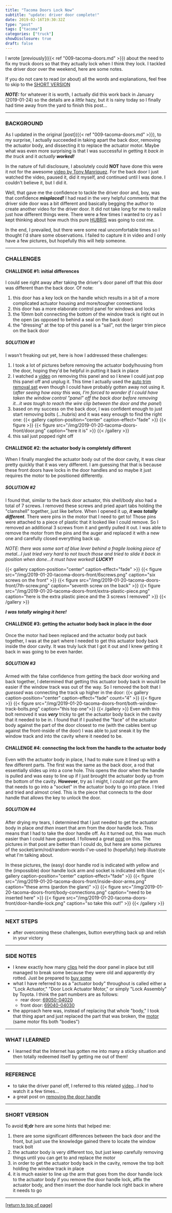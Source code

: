 ```yaml
---
title: "Tacoma Doors Lock Now"
subtitle: "update: driver door complete!"
date: 2019-02-16T19:30:32Z
type: "post"
tags: ["tacoma"]
categories: ["truck"]
showDisclosure: true
draft: false
---
```


I wrote [previously]({{< ref "009-tacoma-doors.md" >}}) about the need to
fix my truck doors so that they actually lock when I think they lock.  I tackled
the driver door over the weekend, here are some notes.<!--more-->

If you do not care to read (or about) all the words and explanations, feel free
to skip to the [SHORT VERSION](#tldr)

***NOTE:*** for whatever it is worth, I actually did this work back in January
(2019-01-24) so the details are a *little* hazy, but it is rainy today so I
finally had time away from the yard to finish this post...

---

### BACKGROUND

As I updated in the original [post]({{< ref "009-tacoma-doors.md" >}}),
to my surprise, I actually succeeded in taking apart the back door, removing the
actuator body, and dissecting it to replace the actuator motor.  Maybe what was
even more surprising is that I was successful in getting it *back in the truck*
and it *actually* ***worked!***

In the nature of full disclosure, I absolutely could **NOT** have done this were
it not for the awesome [video by Tony Manriquez](https://youtu.be/FZCeeUWMTcY).
For the back door I just watched the video, paused it, did it myself, and
continued until I was done.  I couldn't believe it, but I did it.

Well, that gave me the confidence to tackle the driver door and, boy, was that
confidence ***misplaced!***  I had read in the very helpful comments that the
driver side door was a bit different and basically begging the author to create
another video for the driver door.  It did not take long for me to realize just
how different things were.  There were a few times I wanted to cry as I kept
thinking about how much this pure [HUBRIS](https://en.wikipedia.org/wiki/Hubris)
was going to cost me.

In the end, I prevailed, but there were some real uncomfortable times so I
thought I'd share some observations.  I failed to capture it in video and I only
have a few pictures, but hopefully this will help someone.

---

### CHALLENGES

#### CHALLENGE #1: initial differences

I could see right away after taking the driver's door panel off that this door
was different than the back door.  Of note:

1. this door has a key lock on the handle which results in a bit of a more
   complicated actuator housing and more/tougher connections
2. this door has a more elaborate control panel for windows and locks
3. the 10mm bolt connecting the bottom of the window track is right out in the
   open (as opposed to behind a seal on the back door)
3. the "dressing" at the top of this panel is a "sail", not the larger trim
   piece on the back door

##### SOLUTION #1

I wasn't freaking out yet, here is how I addressed these challenges:

1. I took a lot of pictures before removing the actuator body/housing from the
   door, hoping they'd be helpful in putting it back in place
2. I watched a [video](https://www.youtube.com/watch?v=yjhYKzE_yBg) on removing
   this panel and so I knew I could just pop this panel off and unplug it.  This
   time I actually used the [auto trim removal set](https://amzn.to/2VM6t3D)
   even though I could have probably gotten away not using it. (*after seeing
   how easy this was, I'm forced to wonder if I could have taken the window
   control "panel" off the back door before removing it...it was tough to reach
   the wire clip between the door and the panel*)
3. based on my success on the back door, I was confident enough to just start
   removing bolts (...hubris) and it was easy enough to find the right one:
   {{< gallery caption-position="center" caption-effect="fade" >}}
     {{< figure >}}
     {{< figure src="/img/2019-01-20-tacoma-doors-front/door.png" caption="here it is" >}}
   {{< /gallery >}}
4. this sail just popped right off

#### CHALLENGE #2: the actuator body is completely different

When I finally mangled the actuator body out of the door cavity, it was clear
pretty quickly that it was very different.  I am guessing that that is because
these front doors have locks in the door handles and so maybe it just requires
the motor to be positioned differently.

##### SOLUTION #2

I found that, similar to the back door actuator, this shell/body also had a
total of 7 screws.  I removed these screws and pried apart tabs holding the
"clamshell" together, just like before.  When I opened it up, ***it was totally
different***.  There were pins in the motor that I need to get to!  Those pins
were attached to a piece of plastic that it looked like I could remove.  So I 
removed an additional 3 screws from it and gently pulled it out.  I was able to
remove the motor from the pins and the auger and replaced it with a new one and
carefully closed everything back up.

*NOTE: there was some sort of blue lever behind a fragile looking piece of
metal...I just tried very hard to not touch those and tried to slide it back in
position when done...it must have worked!* ***LUCKY!***

{{< gallery caption-position="center" caption-effect="fade" >}}
  {{< figure src="/img/2019-01-20-tacoma-doors-front/6screws.png" caption="six screws on the front" >}}
  {{< figure src="/img/2019-01-20-tacoma-doors-front/7th-screw.png" caption="seventh screw on the back" >}}
  {{< figure src="/img/2019-01-20-tacoma-doors-front/extra-plastic-piece.png" caption="here is the extra plastic piece and the 3 screws I removed" >}}
{{< /gallery >}}

***I was totally winging it here!***

#### CHALLENGE #3: getting the actuator body back in place in the door

Once the motor had been replaced and the actuator body put back together, I was
at the part where I needed to get this actuator body back inside the door
cavity.  It was truly luck that I got it out and I knew getting it back in was
going to be even harder.

##### SOLUTION #3

Armed with the false confidence from getting the back door working and back
together, I determined that getting this actuator body back in would be easier
if the window track was out of the way.  So I removed the bolt that I *guessed*
was connecting the track up higher in the door:
{{< gallery caption-position="center" caption-effect="fade" count="4" >}}
  {{< figure >}}
  {{< figure src="/img/2019-01-20-tacoma-doors-front/both-window-track-bolts.png" caption="this top one">}}
{{< /gallery >}}
Even with this bolt removed it was ***very*** tricky to get the actuator body
back in the cavity that it needed to be in.  I found that if I pushed the "face"
of the actuator body against the part of the door closest to me (with the cables
bent up against the front-inside of the door) I was able to *just* sneak it by
the window track and into the cavity where it needed to be.

#### CHALLENGE #4: connecting the lock from the handle to the actuator body

Even with the actuator body in place, I had to make sure it lined up with a few
different parts.  The first was the same as the back door, a rod that
essentially slides up into a cone hole.  This opens the door when the handle
is pulled and was easy to line up if I just brought the actuator body up from
the bottom of the cavity.  **However**, try as I might, I *could not get* the
arm that needs to go into a "socket" in the actuator body to go into place.  I
tried and tried and almost cried.  This is the piece that connects to the door
handle that allows the key to unlock the door.

##### SOLUTION #4

After drying my tears, I determined that I just needed to get the actuator body
in place *and then* insert that arm from the door handle lock.  This means that
I had to take the door handle off.  As it turned out, this was much easier than
I could have guessed.  I followed a great
[post](https://www.tacomaworld.com/threads/door-handle-removal-installation.456066/)
on this.  The pictures in that post are better than I could do, but here are
some pictures of the socket/arm/rod/random-words-I've-used to (hopefully) help
illustrate what I'm talking about.

In these pictures, the (easy) door handle rod is indicated with yellow and the
(impossible) door handle lock arm and socket is indicated with blue:
{{< gallery caption-position="center" caption-effect="fade" >}}
  {{< figure src="/img/2019-01-20-tacoma-doors-front/inside-door-arms.png" caption="these arms (pardon the glare)" >}}
  {{< figure src="/img/2019-01-20-tacoma-doors-front/body-connections.png" caption="need to be inserted here" >}}
  {{< figure src="/img/2019-01-20-tacoma-doors-front/door-handle-lock.png" caption="so take this out!" >}}
{{< /gallery >}}

---

### NEXT STEPS

* after overcoming these challenges, button everything back up and relish in
  your victory

---

### SIDE NOTES

* I knew exactly how many [clips](https://amzn.to/2NbxaL6) held the door panel
  in place but still managed to break some because they were old and apparently
  dry rotted.  Just be prepared to [buy some](https://amzn.to/2NbxaL6)
* what I have referred to as a "actuator body" throughout is called either a
  "Lock Actuator," "Door Lock Actuator Motor," or simply "Lock Assembly" by
  Toyota.  I think the part numbers are as follows:
  * rear door: [69050-04020](https://amzn.to/2FLFOiH)
  * front door: [69040-04030](https://amzn.to/2DxxhO8)
* the approach here was, instead of replacing that whole "body," I took that
  thing apart and just replaced the part that was broken, the
  [motor](https://amzn.to/2FPz838) (same motor fits both "bodies")

---

### WHAT I LEARNED

* I learned that the Internet has gotten me into many a sticky situation and
  then totally redeemed itself by getting me out of them!

---

### REFERENCE

<div id="tldr"></div>

* to take the driver panel off, I referred to this related
  [video](https://www.youtube.com/watch?v=yjhYKzE_yBg)...I *had* to watch it a
  few times...
* a great post on
  [removing the door handle](https://www.tacomaworld.com/threads/door-handle-removal-installation.456066/)

---

### SHORT VERSION

To avoid **tl;dr** here are some hints that helped me:

1. there are some significant differences between the back door and the front,
   but just use the knowledge gained there to locate the window track bolt
2. the actuator body is very different too, but just keep carefully removing
   things until you can get to and replace the motor
3. in order to get the actuator body back in the cavity, remove the top bolt
   holding the window track in place
4. it is much easier to line up the arm that goes from the door handle lock to
   the actuator body if you remove the door handle lock, affix the actuator body,
   and then insert the door handle lock right back in where it needs to go

---

[[return to top of page]](#)
